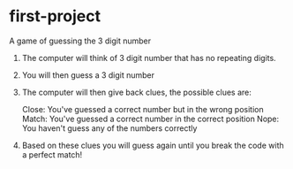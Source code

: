 # first-project
A game of guessing the 3 digit number
1. The computer will think of 3 digit number that has no repeating digits.
2. You will then guess a 3 digit number
3. The computer will then give back clues, the possible clues are:

     Close: You've guessed a correct number but in the wrong position
     Match: You've guessed a correct number in the correct position
     Nope: You haven't guess any of the numbers correctly

4. Based on these clues you will guess again until you break the code with a
   perfect match!
